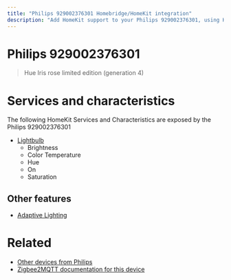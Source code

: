 ```yaml
---
title: "Philips 929002376301 Homebridge/HomeKit integration"
description: "Add HomeKit support to your Philips 929002376301, using Homebridge, Zigbee2MQTT and homebridge-z2m."
---
```

<!---
This file has been GENERATED using src/docgen/docgen.ts
DO NOT EDIT THIS FILE MANUALLY!
-->
# Philips 929002376301
> Hue Iris rose limited edition (generation 4) 


# Services and characteristics
The following HomeKit Services and Characteristics are exposed by
the Philips 929002376301

* [Lightbulb](../../light.md)
  * Brightness
  * Color Temperature
  * Hue
  * On
  * Saturation


## Other features
* [Adaptive Lighting](../../light.md)


# Related
* [Other devices from Philips](../index.md#philips)
* [Zigbee2MQTT documentation for this device](https://www.zigbee2mqtt.io/devices/929002376301.html)